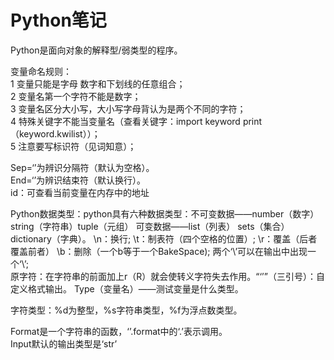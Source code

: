 # Python笔记
Python是面向对象的解释型/弱类型的程序。

变量命名规则：<br>
1 变量只能是字母 数字和下划线的任意组合；<br>
2 变量名第一个字符不能是数字；<br>
3 变量名区分大小写，大小写字母背认为是两个不同的字符；<br>
4 特殊关键字不能当变量名（查看关键字：import keyword print（keyword.kwilist））；<br>
5 注意要写标识符（见词知意）；<br>

Sep=‘’为辨识分隔符（默认为空格）。<br>
End=‘’为辨识结束符（默认换行）。<br>
id：可查看当前变量在内存中的地址<br>

Python数据类型：python具有六种数据类型：不可变数据——number（数字） string（字符串）tuple（元组） 可变数据——list（列表） sets（集合） dictionary（字典）。
\n：换行;  \t：制表符（四个空格的位置）;  \r：覆盖（后者覆盖前者） \b：删除（一个b等于一个BakeSpace); 两个‘\\’可以在输出中出现一个‘\’; <br>原字符：在字符串的前面加上r（R）就会使转义字符失去作用。“‘’”（三引号）：自定义格式输出。
Type（变量名）——测试变量是什么类型。

字符类型：%d为整型，%s字符串类型，%f为浮点数类型。

Format是一个字符串的函数，‘’.format中的‘.’表示调用。<br>
Input默认的输出类型是‘str’

